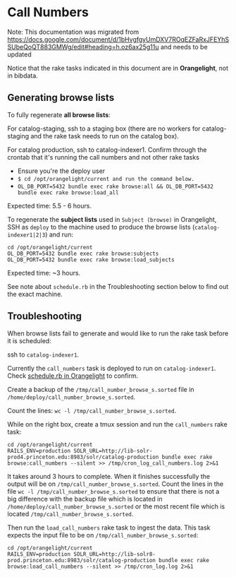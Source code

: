 # Call Numbers

Note: This documentation was migrated from https://docs.google.com/document/d/1bHvgfgyUmDXV7ROqEZFaRxJFEYhSSUbeQoQT883GMWg/edit#heading=h.oz6ax25g11u and needs to be updated

Notice that the rake tasks indicated in this document are in **Orangelight**, not in bibdata.

## Generating browse lists

To fully regenerate **all browse lists**:

For catalog-staging, ssh to a staging box (there are no workers for catalog-staging and the rake task needs to run on the catalog box).

For catalog production, ssh to catalog-indexer1. Confirm through the crontab that it's running the call numbers and not other rake tasks

- Ensure you're the deploy user
- `$ cd /opt/orangelight/current and run the command below.`
- `OL_DB_PORT=5432 bundle exec rake browse:all && OL_DB_PORT=5432 bundle exec rake browse:load_all`

Expected time: 5.5 - 6 hours.

To regenerate the **subject lists** used in `Subject (browse)` in Orangelight, SSH as `deploy` to the machine used to produce the browse lists (`catalog-indexer1|2|3`) and run:

```
cd /opt/orangelight/current
OL_DB_PORT=5432 bundle exec rake browse:subjects
OL_DB_PORT=5432 bundle exec rake browse:load_subjects
```

Expected time: ~3 hours.

See note about `schedule.rb` in the Troubleshooting section below to find out the exact machine.

## Troubleshooting

When browse lists fail to generate and would like to run the rake task before it is scheduled:

ssh to `catalog-indexer1`.

Currently the `call_numbers` task is deployed to run on `catalog-indexer1`. Check [schedule.rb in Orangelight](https://github.com/pulibrary/orangelight/blob/main/config/schedule.rb#L27) to confirm.

Create a backup of the `/tmp/call_number_browse_s.sorted` file in `/home/deploy/call_number_browse_s.sorted`.

Count the lines: `wc -l /tmp/call_number_browse_s.sorted`.

While on the right box, create a tmux session and run the `call_numbers` rake task:

```
cd /opt/orangelight/current
RAILS_ENV=production SOLR_URL=http://lib-solr-prod4.princeton.edu:8983/solr/catalog-production bundle exec rake browse:call_numbers --silent >> /tmp/cron_log_call_numbers.log 2>&1
```

It takes around 3 hours to complete. When it finishes successfully the output will be on `/tmp/call_number_browse_s.sorted`. Count the lines in the file `wc -l /tmp/call_number_browse_s.sorted` to ensure that there is not a big difference with the backup file which is located in `/home/deploy/call_number_browse_s.sorted` or the most recent file which is located `/tmp/call_number_browse_s.sorted`.

Then run the `load_call_numbers` rake task to ingest the data. This task expects the input file to be on `/tmp/call_number_browse_s.sorted`:

```
cd /opt/orangelight/current
RAILS_ENV=production SOLR_URL=http://lib-solr8-prod.princeton.edu:8983/solr/catalog-production bundle exec rake browse:load_call_numbers --silent >> /tmp/cron_log.log 2>&1
```

